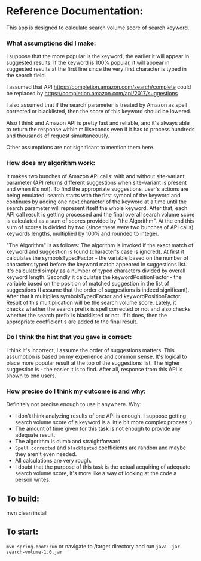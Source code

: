 # Reference Documentation:
This app is designed to calculate search volume score of search keyword.

### What assumptions did I make:
I suppose that the more popular is the keyword, the earlier it will appear in suggested results. If the keyword is 
100% popular, it will appear in suggested results at the first line since the very first character is typed in the search field.

I assumed that API https://completion.amazon.com/search/complete could be replaced by https://completion.amazon.com/api/2017/suggestions

I also assumed that if the search parameter is treated by Amazon as spell corrected or blacklisted, then the score of this keyword should be lowered.

Also I think and Amazon API is pretty fast and reliable, and it's always able to return the response within milliseconds 
even if it has to process hundreds and thousands of request simultaneously.

Other assumptions are not significant to mention them here.

### How does my algorithm work:
It makes two bunches of Amazon API calls: with and without site-variant parameter (API returns different suggestions 
when site-variant is present and when it's not).
To find the appropriate suggestions, user's actions are being emulated: search starts with the first symbol of
the keyword and continues by adding one next character of the keyword at a time until the search parameter will represent itself
the whole keyword.
After that, each API call result is getting processed and the final overall search volume score is calculated as
a sum of scores provided by "the Algorithm". At the end this sum of scores is divided
by two (since there were two bunches of API calls) keywords lengths, multiplied by 100% and rounded to integer.

"The Algorithm" is as follows:
The algorithm is invoked if the exact match of keyword and suggestion is found (character's case is ignored).
At first it calculates the symbolsTypedFactor - the variable based on the number of characters typed before
the keyword match appeared in suggestions list. It's calculated simply as a number of typed
characters divided by overall keyword length.
Secondly it calculates the keywordPositionFactor - the variable based on the position of matched suggestion
in the list of suggestions (I assume that the order of suggestions is indeed significant).
After that it multiplies symbolsTypedFactor and keywordPositionFactor. Result of this multiplication will be
the search volume score.
Lately, it checks whether the search prefix is spell corrected or not and also checks whether the search
prefix is blacklisted or not. If it does, then the appropriate coefficient s are added to the final result.

### Do I think the hint that you gave is correct:
I think it's incorrect, I assume the order of suggestions matters. This assumption is based on my experience and common sense.
It's logical to place more popular result at the top of the suggestions list. The higher suggestion is - the easier it is to find.
After all, response from this API is shown to end users.

### How precise do I think my outcome is and why:
Definitely not precise enough to use it anywhere.
Why:
* I don't think analyzing results of one API is enough. 
I suppose getting search volume score of a keyword is a little bit more complex process :)
* The amount of time given for this task is not enough to provide any adequate result.
* The algorithm is dumb and straightforward.
* `Spell corrected` and `blacklisted` coefficients are random and maybe they aren't even needed.
* All calculations are very rough.
* I doubt that the purpose of this task is the actual acquiring of adequate search volume score,
 it's more like a way of looking at the code a person writes.

## To build:
mvn clean install

## To start:
`mvn spring-boot:run` or navigate to /target directory and run `java -jar search-volume-1.0.jar`
